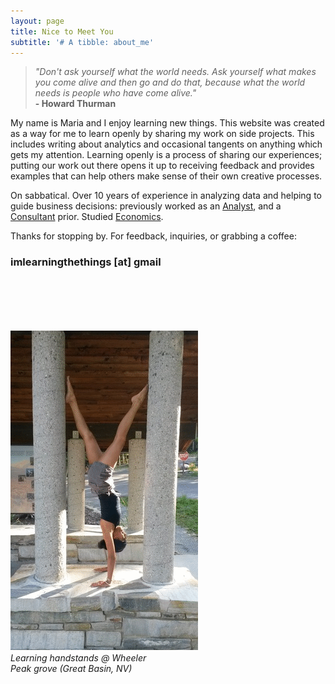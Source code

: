 ```yaml
---
layout: page
title: Nice to Meet You
subtitle: '# A tibble: about_me'
---
```



>_"Don't ask yourself what the world needs. Ask yourself what makes you come alive and then go and do that, because what the world needs is people who have come alive."_  
                        **- Howard Thurman**



My name is Maria and I enjoy learning new things. This website was created as a way for me to learn openly by sharing my work on side projects. This includes writing about analytics and occasional tangents on anything which gets my attention. Learning openly is a process of sharing our experiences; putting our work out there opens it up to receiving feedback and provides examples that can help others make sense of their own creative processes.

On sabbatical. Over 10 years of experience in analyzing data and helping to guide business decisions: previously worked as an [Analyst](http://www.diversifynevada.com), and a [Consultant](http://www.rcg1.com) prior. Studied [Economics](https://www.unlv.edu/economics).

Thanks for stopping by. For feedback, inquiries, or grabbing a coffee:   
### imlearningthethings [at] gmail
<br/>
<br/>
<br/>
<br/>

![](https://raw.githubusercontent.com/mguideng/mguideng.github.io/master/img/handstand.gif)   
_Learning handstands @ Wheeler   
Peak grove (Great Basin, NV)_



